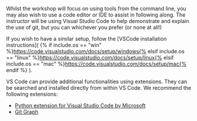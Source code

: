 Whilst the workshop will focus on using tools from the command line, you may also wish to use a code editor or IDE to assist in following along. The instructor will be using Visual Studio Code to help demonstrate and explain the use of git, but you can whichever you prefer (or none at all!)

If you wish to have a similar setup, follow the [VSCode installation instructions](
{% if include.os == "win" %}https://code.visualstudio.com/docs/setup/windows{% elsif include.os == "linux" %}https://code.visualstudio.com/docs/setup/linux{% elsif include.os == "mac" %}https://code.visualstudio.com/docs/setup/mac{% endif %}
).

VS Code can provide additional functionalities using extensions. They can be searched and installed directly from within VS Code. We recommend the following extensions: 

- [Python extension for Visual Studio Code by Microsoft](https://marketplace.visualstudio.com/items?itemName=ms-python.python)
- [Git Graph](https://marketplace.visualstudio.com/items?itemName=mhutchie.git-graph)